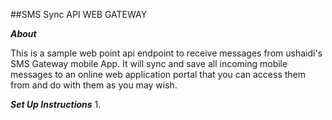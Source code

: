 ##SMS Sync API WEB GATEWAY

**_About_**

This is a sample web point api endpoint to receive messages from ushaidi's SMS Gateway mobile App.
It will sync and save all incoming mobile messages to an online web application portal that you can access them from and do with them as you may wish.

**_Set Up Instructions_**
1. 